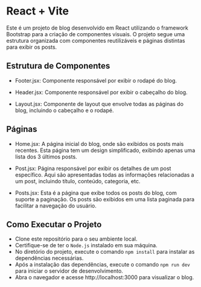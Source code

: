 # React + Vite

Este é um projeto de blog desenvolvido em React utilizando o framework Bootstrap para a criação de componentes visuais. O projeto segue uma estrutura organizada com componentes reutilizáveis e páginas distintas para exibir os posts.

## Estrutura de Componentes
* Footer.jsx: Componente responsável por exibir o rodapé do blog.

* Header.jsx: Componente responsável por exibir o cabeçalho do blog.

* Layout.jsx: Componente de layout que envolve todas as páginas do blog, incluindo o cabeçalho e o rodapé.

## Páginas
* Home.jsx: A página inicial do blog, onde são exibidos os posts mais recentes. Esta página tem um design simplificado, exibindo apenas uma lista dos 3 últimos posts.

* Post.jsx: Página responsável por exibir os detalhes de um post específico. Aqui são apresentadas todas as informações relacionadas a um post, incluindo título, conteúdo, categoria, etc.

* Posts.jsx: Esta é a página que exibe todos os posts do blog, com suporte a paginação. Os posts são exibidos em uma lista paginada para facilitar a navegação do usuário.

## Como Executar o Projeto
* Clone este repositório para o seu ambiente local.
* Certifique-se de ter o `Node.js` instalado em sua máquina.
* No diretório do projeto, execute o comando `npm install` para instalar as dependências necessárias.
* Após a instalação das dependências, execute o comando `npm run dev` para iniciar o servidor de desenvolvimento.
* Abra o navegador e acesse http://localhost:3000 para visualizar o blog.